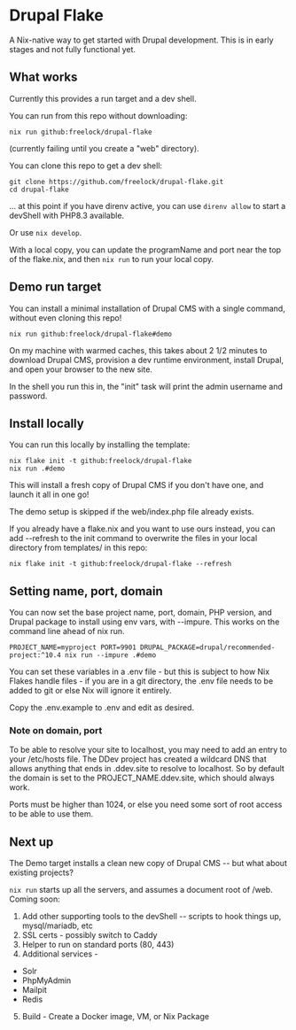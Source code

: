 # Drupal Flake

A Nix-native way to get started with Drupal development. This is in early stages and not fully functional yet.

## What works

Currently this provides a run target and a dev shell.

You can run from this repo without downloading:

```
nix run github:freelock/drupal-flake
```
(currently failing until you create a "web" directory).

You can clone this repo to get a dev shell:

```
git clone https://github.com/freelock/drupal-flake.git
cd drupal-flake
```
... at this point if you have direnv active, you can use `direnv allow` to start a devShell with PHP8.3 available.

Or use `nix develop`.

With a local copy, you can update the programName and port near the top of the flake.nix, and then `nix run` to run your local copy.

## Demo run target

You can install a minimal installation of Drupal CMS with a single command, without even cloning this repo!

```
nix run github:freelock/drupal-flake#demo
```
On my machine with warmed caches, this takes about 2 1/2 minutes to download Drupal CMS, provision a dev runtime environment, install Drupal, and open your browser to the new site.

In the shell you run this in, the "init" task will print the admin username and password.

## Install locally

You can run this locally by installing the template:

```
nix flake init -t github:freelock/drupal-flake
nix run .#demo
```
This will install a fresh copy of Drupal CMS if you don't have one, and launch it all in one go!

The demo setup is skipped if the web/index.php file already exists.

If you already have a flake.nix and you want to use ours instead, you can add --refresh to the init command to overwrite the files in your local directory from templates/ in this repo:

```
nix flake init -t github:freelock/drupal-flake --refresh
```

## Setting name, port, domain

You can now set the base project name, port, domain, PHP version, and Drupal package to install using env vars, with --impure. This works on the command line ahead of nix run.

```
PROJECT_NAME=myproject PORT=9901 DRUPAL_PACKAGE=drupal/recommended-project:^10.4 nix run --impure .#demo
```

You can set these variables in a .env file - but this is subject to how Nix Flakes handle files -
if you are in a git directory, the .env file needs to be added to git or else Nix will ignore it entirely.

Copy the .env.example to .env and edit as desired.

### Note on domain, port

To be able to resolve your site to localhost, you may need to add an entry to your /etc/hosts file. The DDev project has created a wildcard DNS that allows anything that ends in .ddev.site to resolve to localhost. So by default the domain is set to the PROJECT_NAME.ddev.site, which should always work.

Ports must be higher than 1024, or else you need some sort of root access to be able to use them.


## Next up

The Demo target installs a clean new copy of Drupal CMS -- but what about existing projects?

`nix run` starts up all the servers, and assumes a document root of /web. Coming soon:

1. Add other supporting tools to the devShell -- scripts to hook things up, mysql/mariadb, etc
2. SSL certs - possibly switch to Caddy
3. Helper to run on standard ports (80, 443)
4. Additional services -
  - Solr
  - PhpMyAdmin
  - Mailpit
  - Redis
5. Build - Create a Docker image, VM, or Nix Package
